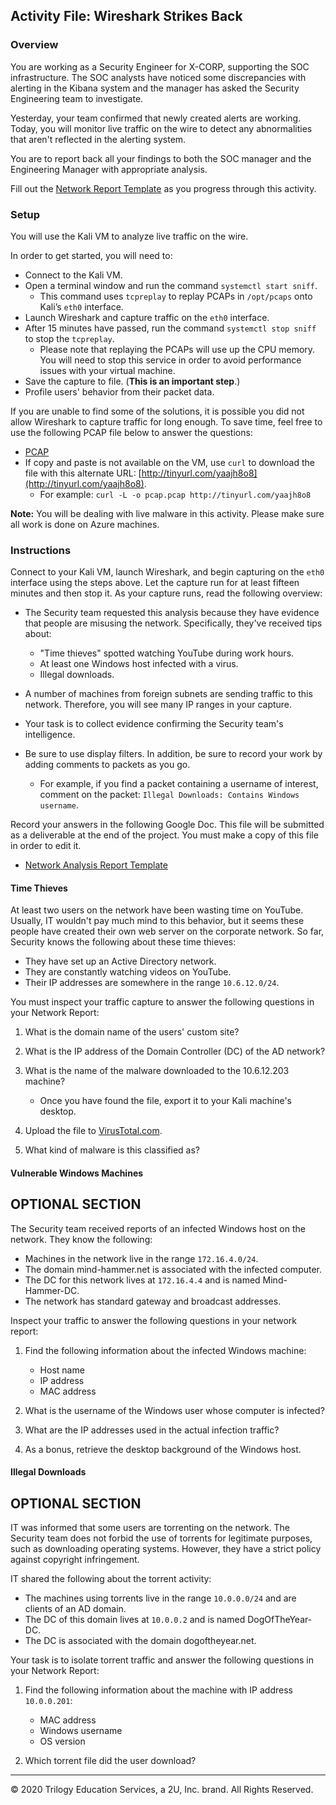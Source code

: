 ## Activity File: Wireshark Strikes Back

### Overview

You are working as a Security Engineer for X-CORP, supporting the SOC infrastructure. The SOC analysts have noticed some discrepancies with alerting in the Kibana system and the manager has asked the Security Engineering team to investigate. 

Yesterday, your team confirmed that newly created alerts are working. Today, you will monitor live traffic on the wire to detect any abnormalities that aren't reflected in the alerting system. 

You are to report back all your findings to both the SOC manager and the Engineering Manager with appropriate analysis.

Fill out the [Network Report Template](https://docs.google.com/document/d/109JqFQrFcftu1AdSqoecA7CU45q4aKsEQb1FN7AbfS0/edit#heading=h.459xhyj81x3u) as you progress through this activity.

### Setup

You will use the Kali VM to analyze live traffic on the wire.

In order to get started, you will need to:
- Connect to the Kali VM.
- Open a terminal window and run the command `systemctl start sniff`. 
    - This command uses `tcpreplay` to replay PCAPs in `/opt/pcaps` onto Kali’s `eth0` interface. 
- Launch Wireshark and capture traffic on the `eth0` interface.
- After 15 minutes have passed, run the command `systemctl stop sniff` to stop the `tcpreplay`. 
  - Please note that replaying the PCAPs will use up the CPU memory. You will need to stop this service in order to avoid performance issues with your virtual machine. 
- Save the capture to file. (**This is an important step**.)
- Profile users' behavior from their packet data.

If you are unable to find some of the solutions, it is possible you did not allow Wireshark to capture traffic for long enough. To save time, feel free to use the following PCAP file below to answer the questions:
  
  - [PCAP](https://drive.google.com/file/d/1ggMVl1t_DZfw1WB93FO6hMLe5Ffqz40F/view?usp=sharing) 
  - If copy and paste is not available on the VM, use `curl` to download the file with this alternate URL: [http://tinyurl.com/yaajh8o8](http://tinyurl.com/yaajh8o8).
    - For example: `curl -L -o pcap.pcap http://tinyurl.com/yaajh8o8`

**Note:** You will be dealing with live malware in this activity. Please make sure all work is done on Azure machines. 

### Instructions

Connect to your Kali VM, launch Wireshark, and begin capturing on the `eth0` interface using the steps above. Let the capture run for at least fifteen minutes and then stop it. As your capture runs, read the following overview: 

- The Security team requested this analysis because they have evidence that people are misusing the network. Specifically, they've received tips about:
    - "Time thieves" spotted watching YouTube during work hours.
    - At least one Windows host infected with a virus.
    - Illegal downloads.

- A number of machines from foreign subnets are sending traffic to this network. Therefore, you will see many IP ranges in your capture. 

- Your task is to collect evidence confirming the Security team's intelligence. 

- Be sure to use display filters. In addition, be sure to record your work by adding comments to packets as you go. 

  - For example, if you find a packet containing a username of interest, comment on the packet: `Illegal Downloads: Contains Windows username`.

Record your answers in the following Google Doc. This file will be submitted as a deliverable at the end of the project. You must make a copy of this file in order to edit it.

- [Network Analysis Report Template](https://docs.google.com/document/d/109JqFQrFcftu1AdSqoecA7CU45q4aKsEQb1FN7AbfS0/edit#heading=h.459xhyj81x3u)

#### Time Thieves

At least two users on the network have been wasting time on YouTube. Usually, IT wouldn't pay much mind to this behavior, but it seems these people have created their own web server on the corporate network. So far, Security knows the following about these time thieves:

- They have set up an Active Directory network.
- They are constantly watching videos on YouTube.
- Their IP addresses are somewhere in the range `10.6.12.0/24`.

You must inspect your traffic capture to answer the following questions in your Network Report:
1. What is the domain name of the users' custom site?
2. What is the IP address of the Domain Controller (DC) of the AD network?
3. What is the name of the malware downloaded to the 10.6.12.203 machine?
   - Once you have found the file, export it to your Kali machine's desktop.

4. Upload the file to [VirusTotal.com](https://www.virustotal.com/gui/). 
5. What kind of malware is this classified as?

#### Vulnerable Windows Machines
## OPTIONAL SECTION

The Security team received reports of an infected Windows host on the network. They know the following:
- Machines in the network live in the range `172.16.4.0/24`.
- The domain mind-hammer.net is associated with the infected computer.
- The DC for this network lives at `172.16.4.4` and is named Mind-Hammer-DC.
- The network has standard gateway and broadcast addresses.

Inspect your traffic to answer the following questions in your network report:

1. Find the following information about the infected Windows machine:
    - Host name
    - IP address
    - MAC address
    
2. What is the username of the Windows user whose computer is infected?
3. What are the IP addresses used in the actual infection traffic?
4. As a bonus, retrieve the desktop background of the Windows host.


#### Illegal Downloads
## OPTIONAL SECTION

IT was informed that some users are torrenting on the network. The Security team does not forbid the use of torrents for legitimate purposes, such as downloading operating systems. However, they have a strict policy against copyright infringement.

IT shared the following about the torrent activity:

- The machines using torrents live in the range `10.0.0.0/24` and are clients of an AD domain.
- The DC of this domain lives at `10.0.0.2` and is named DogOfTheYear-DC.
- The DC is associated with the domain dogoftheyear.net.

Your task is to isolate torrent traffic and answer the following questions in your Network Report:

1. Find the following information about the machine with IP address `10.0.0.201`:
    - MAC address
    - Windows username
    - OS version

2. Which torrent file did the user download?


---
© 2020 Trilogy Education Services, a 2U, Inc. brand. All Rights Reserved.  
